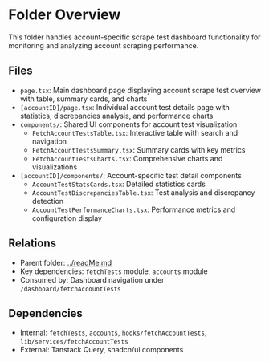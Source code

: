 # Folder Overview

This folder handles account-specific scrape test dashboard functionality for monitoring and analyzing account scraping performance.

## Files

- `page.tsx`: Main dashboard page displaying account scrape test overview with table, summary cards, and charts
- `[accountID]/page.tsx`: Individual account test details page with statistics, discrepancies analysis, and performance charts
- `components/`: Shared UI components for account test visualization
  - `FetchAccountTestsTable.tsx`: Interactive table with search and navigation
  - `FetchAccountTestsSummary.tsx`: Summary cards with key metrics
  - `FetchAccountTestsCharts.tsx`: Comprehensive charts and visualizations
- `[accountID]/components/`: Account-specific test detail components
  - `AccountTestStatsCards.tsx`: Detailed statistics cards
  - `AccountTestDiscrepanciesTable.tsx`: Test analysis and discrepancy detection
  - `AccountTestPerformanceCharts.tsx`: Performance metrics and configuration display

## Relations

- Parent folder: [../readMe.md](../readMe.md)
- Key dependencies: `fetchTests` module, `accounts` module
- Consumed by: Dashboard navigation under `/dashboard/fetchAccountTests`

## Dependencies

- Internal: `fetchTests`, `accounts`, `hooks/fetchAccountTests`, `lib/services/fetchAccountTests`
- External: Tanstack Query, shadcn/ui components
